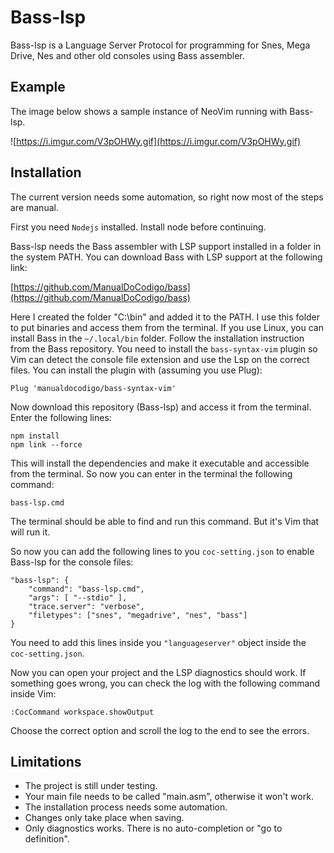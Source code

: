 # Bass-lsp

Bass-lsp is a Language Server Protocol for programming for Snes, Mega Drive, Nes and other old consoles using Bass assembler.

## Example

The image below shows a sample instance of NeoVim running with Bass-lsp.

![https://i.imgur.com/V3pOHWy.gif](https://i.imgur.com/V3pOHWy.gif)

## Installation

The current version needs some automation, so right now most of the steps are manual.

First you need `Nodejs` installed. Install node before continuing.

Bass-lsp needs the Bass assembler with LSP support installed in a folder in the system PATH.
You can download Bass with LSP support at the following link:

[https://github.com/ManualDoCodigo/bass](https://github.com/ManualDoCodigo/bass)

Here I created the folder "C:\bin" and added it to the PATH. I use this folder to put binaries and access them from the terminal.
If you use Linux, you can install Bass in the `~/.local/bin` folder.
Follow the installation instruction from the Bass repository.
You need to install the `bass-syntax-vim` plugin so Vim can detect the console file extension and use the Lsp on the correct files.
You can install the plugin with (assuming you use Plug):

```
Plug 'manualdocodigo/bass-syntax-vim'
```

Now download this repository (Bass-lsp) and access it from the terminal. Enter the following lines:

```
npm install
npm link --force
```
This will install the dependencies and make it executable and accessible from the terminal.
So now you can enter in the terminal the following command:
```
bass-lsp.cmd
```
The terminal should be able to find and run this command. But it's Vim that will run it.

So now you can add the following lines to you `coc-setting.json` to enable Bass-lsp for the console files:

```
"bass-lsp": {
    "command": "bass-lsp.cmd",
    "args": [ "--stdio" ],
    "trace.server": "verbose",
    "filetypes": ["snes", "megadrive", "nes", "bass"]
}
```
You need to add this lines inside you `"languageserver"` object inside the `coc-setting.json`.

Now you can open your project and the LSP diagnostics should work.
If something goes wrong, you can check the log with the following command inside Vim:

```
:CocCommand workspace.showOutput
```
Choose the correct option and scroll the log to the end to see the errors.

## Limitations

- The project is still under testing.
- Your main file needs to be called "main.asm", otherwise it won't work.
- The installation process needs some automation.
- Changes only take place when saving.
- Only diagnostics works. There is no auto-completion or "go to definition".

